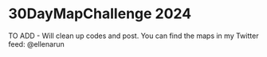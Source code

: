 # 30DayMapChallenge 2024

TO ADD - Will clean up codes and post. You can find the maps in my Twitter feed: @ellenarun

